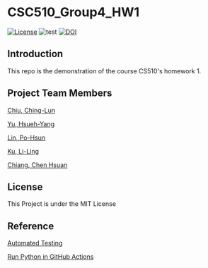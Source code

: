 # CSC510_Group4_HW1
<a href="https://github.com/juliachiu1/csc510_g4_hw1/blob/main/LICENSE"><img 
alt="License" src="https://img.shields.io/badge/license-MIT-green"></a>
![test](https://github.com/juliachiu1/csc510_g4_hw1/actions/workflows/test.yml/badge.svg)
[![DOI](https://zenodo.org/badge/DOI/10.5281/zenodo.7058079.svg)](https://doi.org/10.5281/zenodo.7058079)

## Introduction
This repo is the demonstration of the course CS510's homework 1.

## Project Team Members
[Chiu, Ching-Lun](https://github.com/juliachiu1)

[Yu, Hsueh-Yang](https://github.com/Hsueh-YANG)

[Lin, Po-Hsun](https://github.com/123standup)

[Ku, Li-Ling](https://github.com/Chloe-Ku)

[Chiang, Chen Hsuan](https://github.com/jackson910210)

## License
This Project is under the MIT License

## Reference
[Automated Testing](https://coderefinery.github.io/testing/continuous-integration/)

[Run Python in GitHub Actions](https://www.youtube.com/watch?v=o2o_xF6NhD0)
